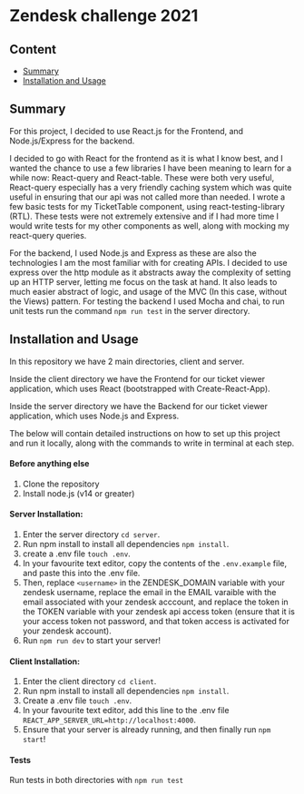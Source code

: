 # Zendesk challenge 2021

## Content
- [Summary](#summary)
- [Installation and Usage](#installation-and-usage)

## Summary

For this project, I decided to use React.js for the Frontend, and Node.js/Express for the backend. 

I decided to go with React for the frontend as it is what I know best, and I wanted the chance to use a few libraries I have been meaning to learn for a while now: React-query and React-table. These were both very useful, React-query especially has a very friendly caching system which was quite useful in ensuring that our api was not called more than needed. I wrote a few basic tests for my TicketTable component, using react-testing-library (RTL). These tests were not extremely extensive and if I had more time I would write tests for my other components as well, along with mocking my react-query queries.

For the backend, I used Node.js and Express as these are also the technologies I am the most familiar with for creating APIs. I decided to use express over the http module as it abstracts away the complexity of setting up an HTTP server, letting me focus on the task at hand. It also leads to much easier abstract of logic, and usage of the MVC (In this case, without the Views) pattern. For testing the backend I used Mocha and chai, to run unit tests run the command ```npm run test``` in the server directory.

## Installation and Usage

In this repository we have 2 main directories, client and server.

Inside the client directory we have the Frontend for our ticket viewer application, which uses React (bootstrapped with Create-React-App).

Inside the server directory we have the Backend for our ticket viewer application, which uses Node.js and Express.

The below will contain detailed instructions on how to set up this project and run it locally, along with the commands to write in terminal at each step.

#### Before anything else
1. Clone the repository
2. Install node.js (v14 or greater)

#### Server Installation:
1. Enter the server directory ```cd server```.
2. Run npm install to install all dependencies ```npm install```.
3. create a .env file ```touch .env```.
4. In your favourite text editor, copy the contents of the ```.env.example``` file, and paste this into the .env file.
5. Then, replace ```<username>``` in the ZENDESK_DOMAIN variable with your zendesk username, replace the email in the EMAIL varaible with the email associated with your zendesk acccount, and replace the token in the TOKEN variable with your zendesk api access token (ensure that it is your access token not password, and that token access is activated for your zendesk account).
6. Run ```npm run dev``` to start your server!

#### Client Installation:
1. Enter the client directory ```cd client```.
2. Run npm install to install all dependencies ```npm install```.
3. Create a .env file ```touch .env```.
4. In your favourite text editor, add this line to the .env file ```REACT_APP_SERVER_URL=http://localhost:4000```.
5. Ensure that your server is already running, and then finally run ```npm start```!

#### Tests
Run tests in both directories with ```npm run test```
